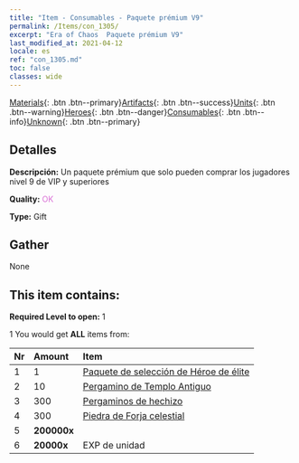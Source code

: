 ```yaml
---
title: "Item - Consumables - Paquete prémium V9"
permalink: /Items/con_1305/
excerpt: "Era of Chaos  Paquete prémium V9"
last_modified_at: 2021-04-12
locale: es
ref: "con_1305.md"
toc: false
classes: wide
---
```

 [Materials](/es/Items/){: .btn .btn--primary}[Artifacts](/es/Items/Artifacts/){: .btn .btn--success}[Units](/es/Items/Units/){: .btn .btn--warning}[Heroes](/es/Items/Heroes/){: .btn .btn--danger}[Consumables](/es/Items/Consumables/){: .btn .btn--info}[Unknown](/es/Items/Unknown/){: .btn .btn--primary}

## Detalles
 **Descripción:** Un paquete prémium que solo pueden comprar los jugadores nivel 9 de VIP y superiores

 **Quality:** <span style="color: #DA70D6">OK</span>

 **Type:** Gift

## Gather

  None

## This item contains:

 **Required Level to open:** 1

 1 You would get **ALL** items  from:

  | Nr | Amount |     Item    |
  |:---|:-------|:------------|
  | 1 | 1 | [Paquete de selección de Héroe de élite](/es/Items/con_1317/) | 
  | 2 | 10 | [Pergamino de Templo Antiguo](/es/Items/con_697/) | 
  | 3 | 300 | [Pergaminos de hechizo](/es/Items/con_694/) | 
  | 4 | 300 | [Piedra de Forja celestial](/es/Items/art_188/) | 
  | 5 |  **200000x** | <i class="fas fa-coins"/> |  | 
  | 6 |  **20000x** | EXP de unidad |  | 
